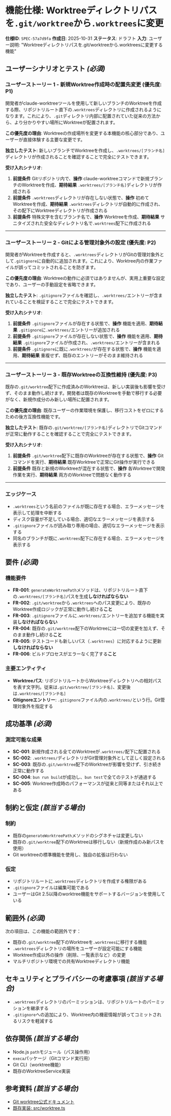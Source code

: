 # 機能仕様: Worktreeディレクトリパスを`.git/worktree`から`.worktrees`に変更

**仕様ID**: `SPEC-57a7d9fa`
**作成日**: 2025-10-31
**ステータス**: ドラフト
**入力**: ユーザー説明: "Worktreeディレクトリパスを.git/worktreeから.worktreesに変更する機能"

## ユーザーシナリオとテスト *(必須)*

### ユーザーストーリー 1 - 新規Worktree作成時の配置先変更 (優先度: P1)

開発者がclaude-worktreeツールを使用して新しいブランチのWorktreeを作成する際、リポジトリルート直下の`.worktrees`ディレクトリに作成されるようになります。これにより、`.git`ディレクトリ内部に配置されていた従来の方法から、より分かりやすい場所にWorktreeが配置されます。

**この優先度の理由**: Worktreeの作成場所を変更する本機能の核心部分であり、ユーザーが直接体験する主要な変更です。

**独立したテスト**: 新しいブランチでWorktreeを作成し、`.worktrees/[ブランチ名]`ディレクトリが作成されることを確認することで完全にテストできます。

**受け入れシナリオ**:

1. **前提条件** Gitリポジトリ内で、**操作** claude-worktreeコマンドで新規ブランチのWorktreeを作成、**期待結果** `.worktrees/[ブランチ名]`ディレクトリが作成される
2. **前提条件** `.worktrees`ディレクトリが存在しない状態で、**操作** 初めてWorktreeを作成、**期待結果** `.worktrees`ディレクトリが自動的に作成され、その配下にWorktreeディレクトリが作成される
3. **前提条件** 特殊文字を含むブランチ名で、**操作** Worktreeを作成、**期待結果** サニタイズされた安全なディレクトリ名で`.worktrees`配下に作成される

---

### ユーザーストーリー 2 - Gitによる管理対象外の設定 (優先度: P2)

開発者がWorktreeを作成すると、`.worktrees`ディレクトリがGitの管理対象外として`.gitignore`に自動的に追加されます。これにより、Worktree内の作業ファイルが誤ってコミットされることを防ぎます。

**この優先度の理由**: Worktreeの動作に必須ではありませんが、実用上重要な設定であり、ユーザーの手動設定を省略できます。

**独立したテスト**: `.gitignore`ファイルを確認し、`.worktrees/`エントリーが含まれていることを検証することで完全にテストできます。

**受け入れシナリオ**:

1. **前提条件** `.gitignore`ファイルが存在する状態で、**操作** 機能を適用、**期待結果** `.gitignore`に`.worktrees/`エントリーが追加される
2. **前提条件** `.gitignore`ファイルが存在しない状態で、**操作** 機能を適用、**期待結果** `.gitignore`ファイルが作成され、`.worktrees/`エントリーが含まれる
3. **前提条件** `.gitignore`に既に`.worktrees/`が存在する状態で、**操作** 機能を適用、**期待結果** 重複せず、既存のエントリーがそのまま維持される

---

### ユーザーストーリー 3 - 既存Worktreeの互換性維持 (優先度: P3)

既存の`.git/worktree`配下に作成済みのWorktreeは、新しい実装後も影響を受けず、そのまま動作し続けます。開発者は既存のWorktreeを手動で移行する必要がなく、新規作成分のみ新しい場所に配置されます。

**この優先度の理由**: 既存ユーザーの作業環境を保護し、移行コストをゼロにするための後方互換性機能です。

**独立したテスト**: 既存の`.git/worktree/[ブランチ名]`ディレクトリでGitコマンドが正常に動作することを確認することで完全にテストできます。

**受け入れシナリオ**:

1. **前提条件** `.git/worktree`配下に既存のWorktreeが存在する状態で、**操作** Gitコマンドを実行、**期待結果** 既存Worktreeで正常にGit操作が実行できる
2. **前提条件** 既存と新規のWorktreeが混在する状態で、**操作** 各Worktreeで開発作業を実行、**期待結果** 両方のWorktreeで問題なく動作する

---

### エッジケース

- `.worktrees`という名前のファイルが既に存在する場合、エラーメッセージを表示して処理を中断する
- ディスク容量が不足している場合、適切なエラーメッセージを表示する
- `.gitignore`ファイルが読み取り専用の場合、適切なエラーメッセージを表示する
- 同名のブランチが既に`.worktrees`配下に存在する場合、エラーメッセージを表示する

## 要件 *(必須)*

### 機能要件

- **FR-001**: `generateWorktreePath`メソッドは、リポジトリルート直下の`.worktrees/[ブランチ名]`パスを生成**しなければならない**
- **FR-002**: `.git/worktree`から`.worktrees`へのパス変更により、既存のWorktree作成ロジックが正常に動作し続ける**こと**
- **FR-003**: `.gitignore`ファイルに`.worktrees/`エントリーを追加する機能を実装**しなければならない**
- **FR-004**: 既存の`.git/worktree`配下のWorktreeには一切の変更を加えず、そのまま動作し続ける**こと**
- **FR-005**: テストコードも新しいパス（`.worktrees`）に対応するように更新**しなければならない**
- **FR-006**: ビルドプロセスがエラーなく完了する**こと**

### 主要エンティティ

- **Worktreeパス**: リポジトリルートからWorktreeディレクトリへの相対パスを表す文字列。従来は`.git/worktree/[ブランチ名]`、変更後は`.worktrees/[ブランチ名]`
- **Gitignoreエントリー**: `.gitignore`ファイル内の`.worktrees/`という行。Git管理対象外を指定する

## 成功基準 *(必須)*

### 測定可能な成果

- **SC-001**: 新規作成される全てのWorktreeが`.worktrees/`配下に配置される
- **SC-002**: `.worktrees/`ディレクトリがGit管理対象外として正しく設定される
- **SC-003**: 既存の`.git/worktree`配下のWorktreeが影響を受けず、引き続き正常に動作する
- **SC-004**: `bun run build`が成功し、`bun test`で全てのテストが通過する
- **SC-005**: Worktree作成時のパフォーマンスが従来と同等またはそれ以上である

## 制約と仮定 *(該当する場合)*

### 制約

- 既存の`generateWorktreePath`メソッドのシグネチャは変更しない
- 既存の`.git/worktree`配下のWorktreeは移行しない（新規作成のみ新パスを使用）
- Git worktreeの標準機能を使用し、独自の拡張は行わない

### 仮定

- リポジトリルートに`.worktrees`ディレクトリを作成する権限がある
- `.gitignore`ファイルは編集可能である
- ユーザーはGit 2.5以降のworktree機能をサポートするバージョンを使用している

## 範囲外 *(必須)*

次の項目は、この機能の範囲外です：

- 既存の`.git/worktree`配下のWorktreeを`.worktrees`に移行する機能
- `.worktrees`ディレクトリの場所をユーザーが設定可能にする機能
- Worktree作成以外の操作（削除、一覧表示など）の変更
- マルチリポジトリ環境での共有Worktreeディレクトリ機能

## セキュリティとプライバシーの考慮事項 *(該当する場合)*

- `.worktrees`ディレクトリのパーミッションは、リポジトリルートのパーミッションを継承する
- `.gitignore`への追加により、Worktree内の機密情報が誤ってコミットされるリスクを軽減する

## 依存関係 *(該当する場合)*

- Node.js `path`モジュール（パス操作用）
- `execa`パッケージ（Gitコマンド実行用）
- Git CLI（worktree機能）
- 既存のWorktreeService実装

## 参考資料 *(該当する場合)*

- [Git worktree公式ドキュメント](https://git-scm.com/docs/git-worktree)
- [既存実装: src/worktree.ts](../../src/worktree.ts)
